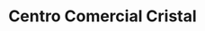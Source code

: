 ---
title: "Centro Comercial Cristal"
url: /carupano/centro-comercial-cristal/
shop: centro comercial
---